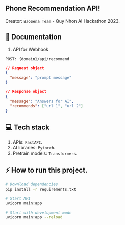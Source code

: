 ## Phone Recommendation API!

Creator: `BaoSena Team` - Quy Nhon AI Hackathon 2023.

## 📖 Documentation

1. API for Webhook

```bash
POST: {domain}/api/recommend
```

```json
// Request object
{
  "message": "prompt message"
}
```

```json
// Response object
{
  "message": "Answers for AI",
  "recommends": ["url_1", "url_2"]
}
```

## 💻 Tech stack

1. APIs: `FastAPI`.
2. AI libraries: `Pytorch`.
3. Pretrain models: `Transformers`.

## ⚡ How to run this project.

```bash
# Download dependencies
pip install -r requirements.txt

# Start API
uvicorn main:app

# Start with development mode
uvicorn main:app --reload
```
